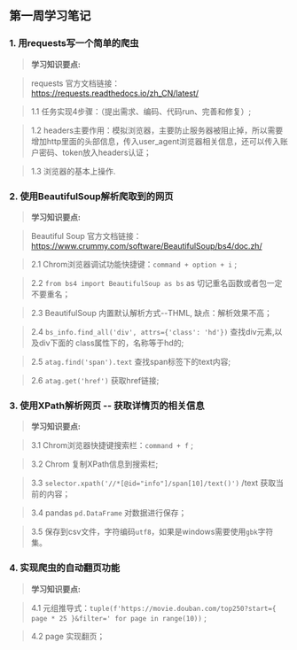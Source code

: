 ## 第一周学习笔记

### 1. 用requests写一个简单的爬虫
>**学习知识要点:**

> requests 官方文档链接： https://requests.readthedocs.io/zh_CN/latest/

>1.1 任务实现4步骤：（提出需求、编码、代码run、完善和修复）;

>1.2 headers主要作用：模拟浏览器，主要防止服务器被阻止掉，所以需要增加http里面的头部信息，传入user_agent浏览器相关信息，还可以传入账户密码、token放入headers认证；

>1.3 浏览器的基本上操作.
     
### 2. 使用BeautifulSoup解析爬取到的网页
>**学习知识要点:**

>Beautiful Soup 官方文档链接： https://www.crummy.com/software/BeautifulSoup/bs4/doc.zh/

>2.1 Chrom浏览器调试功能快捷键：`command + option + i` ;

>2.2 `from bs4 import BeautifulSoup as bs`  as 切记重名函数或者包一定不要重名；

>2.3 BeautifulSoup 内置默认解析方式--THML, 缺点：解析效果不高；

>2.4 `bs_info.find_all('div', attrs={'class': 'hd'})` 查找div元素,以及div下面的 class属性下的，名称等于hd的;

>2.5 `atag.find('span').text` 查找span标签下的text内容;
    
>2.6 `atag.get('href')` 获取href链接;

### 3. 使用XPath解析网页 -- 获取详情页的相关信息
>**学习知识要点:**

>3.1 Chrom浏览器快捷键搜索栏：`command + f` ;

>3.2 Chrom 复制XPath信息到搜索栏;

>3.3 `selector.xpath('//*[@id="info"]/span[10]/text()')` /text 获取当前的内容；

>3.4 pandas  `pd.DataFrame` 对数据进行保存；

>3.5 保存到csv文件，字符编码`utf8`，如果是windows需要使用`gbk`字符集。

### 4. 实现爬虫的自动翻页功能
>**学习知识要点:**

>4.1 元组推导式：`tuple(f'https://movie.douban.com/top250?start={ page * 25 }&filter=' for page in range(10))` ;

>4.2 page 实现翻页；




